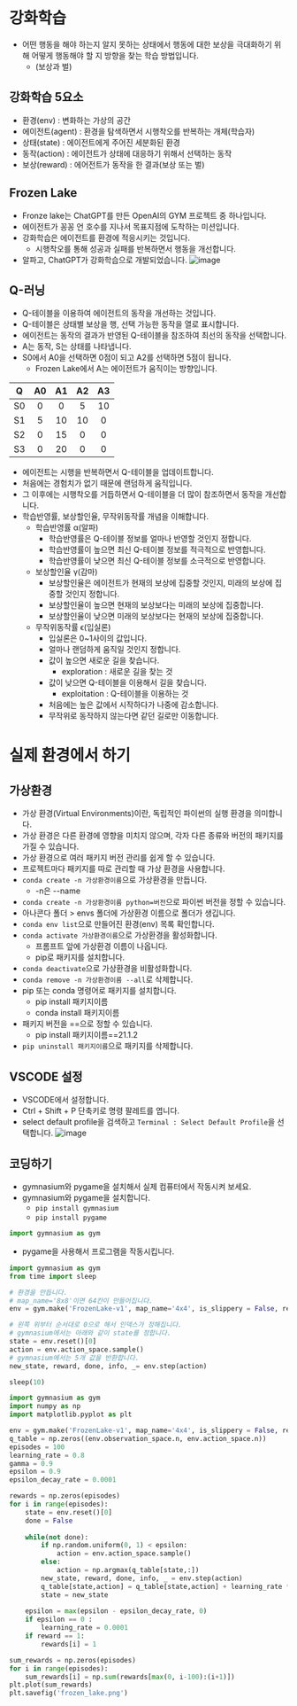 # 강화학습
* 어떤 행동을 해야 하는지 알지 못하는 상태에서 행동에 대한 보상을 극대화하기 위해 어떻게 행동해야 할 지 방향을 찾는 학습 방법입니다.
  * (보상과 벌)

## 강화학습 5요소
* 환경(env) : 변화하는 가상의 공간
* 에이전트(agent) : 환경을 탐색하면서 시행착오를 반복하는 개체(학습자)
* 상태(state) : 에이전트에게 주어진 세분화된 환경
* 동작(action) : 에이전트가 상태에 대응하기 위해서 선택하는 동작
* 보상(reward) : 에어전트가 동작을 한 결과(보상 또는 벌)

## Frozen Lake
* Fronze lake는 ChatGPT를 만든 OpenAI의 GYM 프로젝트 중 하나입니다.
* 에이전트가 꽁꽁 언 호수를 지나서 목표지점에 도착하는 미션입니다.
* 강화학습은 에이전트를 환경에 적응시키는 것입니다.
  * 시행착오를 통해 성공과 실패를 반복하면서 행동을 개선합니다.
* 알파고, ChatGPT가 강화학습으로 개발되었습니다.
![image](https://github.com/jerrytohub/python-ai/assets/127598703/c34561e9-d21b-41f7-bc4d-f85caa7ad0eb)

## Q-러닝 
* Q-테이블을 이용하여 에이전트의 동작을 개선하는 것입니다.
* Q-테이블은 상태별 보상을 행, 선택 가능한 동작을 열로 표시합니다.
* 에이전트는 동작의 결과가 반영된 Q-테이블을 참조하여 최선의 동작을 선택합니다.
* A는 동작, S는 상태를 나타냅니다.
* S0에서 A0을 선택하면 0점이 되고 A2를 선택하면 5점이 됩니다.
  * Frozen Lake에서 A는 에이전트가 움직이는 방향입니다.

| Q | A0 | A1 | A2 | A3 |
|:---:|:---:|:---:|:---:|:---:|
| S0 | 0 | 0 | 5 | 10 |
| S1 | 5 | 10 | 10 | 0 |
| S2 | 0 | 15 | 0 | 0 |
| S3 | 0 | 20 | 0 | 0 |


* 에이전트는 시행을 반복하면서 Q-테이블을 업데이트합니다.
* 처음에는 경험치가 없기 때문에 랜덤하게 움직입니다.
* 그 이후에는 시행착오를 거듭하면서 Q-테이블을 더 많이 참조하면서 동작을 개선합니다.
* 학습반영률, 보상할인율, 무작위동작률 개념을 이해합니다.
  * 학습반영률 α(알파)
    * 학습반영률은 Q-테이블 정보를 얼마나 반영할 것인지 정합니다.
    * 학습반영률이 높으면 최신 Q-테이블 정보를 적극적으로 반영합니다.
    * 학습반영률이 낮으면 최신 Q-테이블 정보를 소극적으로 반영합니다.
  * 보상할인율 γ(감마)
    * 보상할인율은 에이전트가 현재의 보상에 집중할 것인지, 미래의 보상에 집중할 것인지 정합니다.
    * 보상할인율이 높으면 현재의 보상보다는 미래의 보상에 집중합니다.
    * 보상할인율이 낮으면 미래의 보상보다는 현재의 보상에 집중합니다.
  * 무작위동작률 ϵ(입실론)
    * 입실론은 0~1사이의 값입니다. 
    * 얼마나 랜덤하게 움직일 것인지 정합니다.
    * 값이 높으면 새로운 길을 찾습니다.
      * exploration : 새로운 길을 찾는 것
    * 값이 낮으면 Q-테이블을 이용해서 길을 찾습니다.
      * exploitation : Q-테이블을 이용하는 것 
    * 처음에는 높은 값에서 시작하다가 나중에 감소합니다.
    * 무작위로 동작하지 않는다면 같던 길로만 이동합니다.      

# 실제 환경에서 하기
## 가상환경
* 가상 환경(Virtual Environments)이란, 독립적인 파이썬의 실행 환경을 의미합니다.
* 가상 환경은 다른 환경에 영향을 미치지 않으며, 각자 다른 종류와 버전의 패키지를 가질 수 있습니다.
* 가상 환경으로 여러 패키지 버전 관리를 쉽게 할 수 있습니다.
* 프로젝트마다 패키지를 따로 관리할 때 가상 환경을 사용합니다.
* ```conda create -n 가상환경이름```으로 가상환경을 만듭니다.
  * -n은 --name
* ```conda create -n 가상환경이름 python=버전```으로 파이썬 버전을 정할 수 있습니다.
* 아나콘다 폴더 > envs 폴더에 가상환경 이름으로 폴더가 생깁니다.
* ```conda env list```으로 만들어진 환경(env) 목록 확인합니다.
* ```conda activate 가상환경이름```으로 가상환경을 활성화합니다.
  * 프롬프트 앞에 가상환경 이름이 나옵니다.
  * pip로 패키지를 설치합니다.   
* ```conda deactivate```으로 가상환경을 비활성화합니다.
* ```conda remove -n 가상환경이름 --all```로 삭제합니다.
* pip 또는 conda 명령어로 패키지를 설치합니다.
  * pip install 패키지이름
  * conda install 패키지이름
* 패키지 버전을 ==으로 정할 수 있습니다.
  * pip install 패키지이름==21.1.2
* ```pip uninstall 패키지이름```으로 패키지를 삭제합니다.

## VSCODE 설정
* VSCODE에서 설정합니다.
* Ctrl + Shift + P 단축키로 명령 팔레트를 엽니다.
* select default profile을 검색하고 ```Terminal : Select Default Profile```을 선택합니다.
![image](https://github.com/jerrytohub/python-ai/assets/127598703/72e26a0a-3f44-45a9-bd0a-cf704b9f1c8a)

## 코딩하기
* gymnasium와 pygame을 설치해서 실제 컴퓨터에서 작동시켜 보세요.
* gymnasium와 pygame을 설치합니다.
  * ```pip install gymnasium```
  * ```pip install pygame```
```python
import gymnasium as gym
```
* pygame을 사용해서 프로그램을 작동시킵니다.
```python
import gymnasium as gym
from time import sleep

# 환경을 만듭니다.
# map_name='8x8'이면 64칸이 만들어집니다.
env = gym.make('FrozenLake-v1', map_name='4x4', is_slippery = False, render_mode='human')

# 왼쪽 위부터 순서대로 0으로 해서 인덱스가 정해집니다.
# gymnasium에서는 아래와 같이 state를 정합니다.
state = env.reset()[0]
action = env.action_space.sample()
# gymnasium에서는 5개 값을 반환합니다.
new_state, reward, done, info, _= env.step(action)

sleep(10)
```






































```python
import gymnasium as gym
import numpy as np
import matplotlib.pyplot as plt

env = gym.make('FrozenLake-v1', map_name='4x4', is_slippery = False, render_mode='human')
q_table = np.zeros((env.observation_space.n, env.action_space.n))
episodes = 100
learning_rate = 0.8
gamma = 0.9
epsilon = 0.9
epsilon_decay_rate = 0.0001

rewards = np.zeros(episodes)
for i in range(episodes):    
    state = env.reset()[0]   
    done = False   
   
    while(not done):   
        if np.random.uniform(0, 1) < epsilon:
            action = env.action_space.sample()       
        else:
            action = np.argmax(q_table[state,:])            
        new_state, reward, done, info, _ = env.step(action) 
        q_table[state,action] = q_table[state,action] + learning_rate * ( reward + gamma * np.max(q_table[new_state,:]) - q_table[state,action])
        state = new_state  
   
    epsilon = max(epsilon - epsilon_decay_rate, 0) 
    if epsilon == 0 :
        learning_rate = 0.0001  
    if reward == 1:
        rewards[i] = 1         

sum_rewards = np.zeros(episodes)
for i in range(episodes):
    sum_rewards[i] = np.sum(rewards[max(0, i-100):(i+1)])
plt.plot(sum_rewards)
plt.savefig('frozen_lake.png')
```
